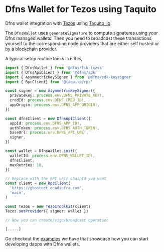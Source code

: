 # Dfns Wallet for Tezos using Taquito

Dfns wallet integration with [Tezos](https://tezos.com/) using [Taquito lib](https://tezostaquito.io/).

The `DfnsWallet` uses `generateSignature` to compute signatures using your Dfns managed wallets. Then you need to broadcast these transactions yourself to the corresponding node providers that are either self hosted or by a blockchain provider.

A typical setup routine looks like this,

```typescript
import { DfnsWallet } from '@dfns/lib-tezos'
import { DfnsApiClient } from '@dfns/sdk'
import { AsymmetricKeySigner } from '@dfns/sdk-keysigner'
import { RpcClient} from '@taquito/rpc'

const signer = new AsymmetricKeySigner({
  privateKey: process.env.DFNS_PRIVATE_KEY!,
  credId: process.env.DFNS_CRED_ID!,
  appOrigin: process.env.DFNS_APP_ORIGIN!,
})

const dfnsClient = new DfnsApiClient({
  appId: process.env.DFNS_APP_ID!,
  authToken: process.env.DFNS_AUTH_TOKEN!,
  baseUrl: process.env.DFNS_API_URL!,
  signer,
})

const wallet = DfnsWallet.init({
  walletId: process.env.DFNS_WALLET_ID!,
  dfnsClient,
  maxRetries: 10,
})

// Replace with the RPC url/ chainId you want
const client = new RpcClient(
  'https://ghostnet.ecadinfra.com',
  'main',
) 

const Tezos = new TezosToolkit(client)
Tezos.setProvider({ signer: wallet })

// Now you can create/sign/broadcast operation

[.....]
```

Go checkout the [examples](../../examples/libs/taquito/basic-tx/main.ts) we have that showcase how you can start developing dapps with Dfns wallets.

